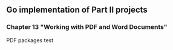 ## Go implementation of Part II projects
### Chapter 13 "Working with PDF and Word Documents"
PDF packages test
